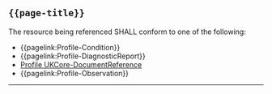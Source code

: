 ## <code>{{page-title}}</code>

The resource being referenced SHALL conform to one of the following:
- {{pagelink:Profile-Condition}}
- {{pagelink:Profile-DiagnosticReport}}
- <a href="https://simplifier.net/guide/UKCoreImplementationGuideAssetsinDevelopment/Home/ProfilesandExtensions/ProfileUKCore-DocumentReference?version=current" target="_blank" class="external">Profile UKCore-DocumentReference</a>
- {{pagelink:Profile-Observation}}

---
